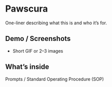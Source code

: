 # Pawscura

One-liner describing what this is and who it’s for.

## Demo / Screenshots
- Short GIF or 2–3 images
  
## What’s inside
Prompts / Standard Operating Procedure (SOP)
